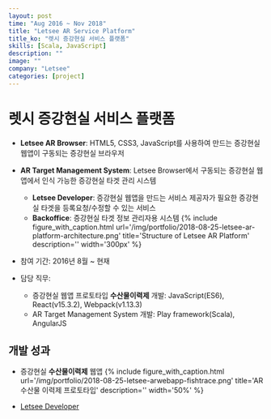 ```yaml
---
layout: post
time: "Aug 2016 ~ Nov 2018"
title: "Letsee AR Service Platform"
title_ko: "렛시 증강현실 서비스 플랫폼"
skills: [Scala, JavaScript]
description: ""
image: ""
company: "Letsee"
categories: [project]
---
```


# 렛시 증강현실 서비스 플랫폼
- **Letsee AR Browser**: HTML5, CSS3, JavaScript를 사용하여 만드는 증강현실 웹앱이 구동되는 증강현실 브라우저
- **AR Target Management System**: Letsee Browser에서 구동되는 증강현실 웹앱에서 인식 가능한 증강현실 타겟 관리 시스템
    + **Letsee Developer**: 증강현실 웹앱을 만드는 서비스 제공자가 필요한 증강현실 타겟을 등록요청/수정할 수 있는 서비스
    + **Backoffice**: 증강현실 타겟 정보 관리자용 시스템
{%
   include figure_with_caption.html 
   url='/img/portfolio/2018-08-25-letsee-ar-platform-architecture.png'
   title='Structure of Letsee AR Platform'
   description=''
   width='300px'
%}

- 참여 기간: 2016년 8월 ~ 현재
- 담당 직무:
    + 증강현실 웹앱 프로토타입 **수산물이력제** 개발: JavaScript(ES6), React(v15.3.2), Webpack(v1.13.3)
    + AR Target Management System 개발: Play framework(Scala), AngularJS

## 개발 성과
- 증강현실 **수산물이력제** 웹앱
{%
   include figure_with_caption.html
   url='/img/portfolio/2018-08-25-letsee-arwebapp-fishtrace.png'
   title='AR 수산물 이력제 프로토타입'
   description=''
   width='50%'
%}

- [Letsee Developer](https://developer.letsee.io)